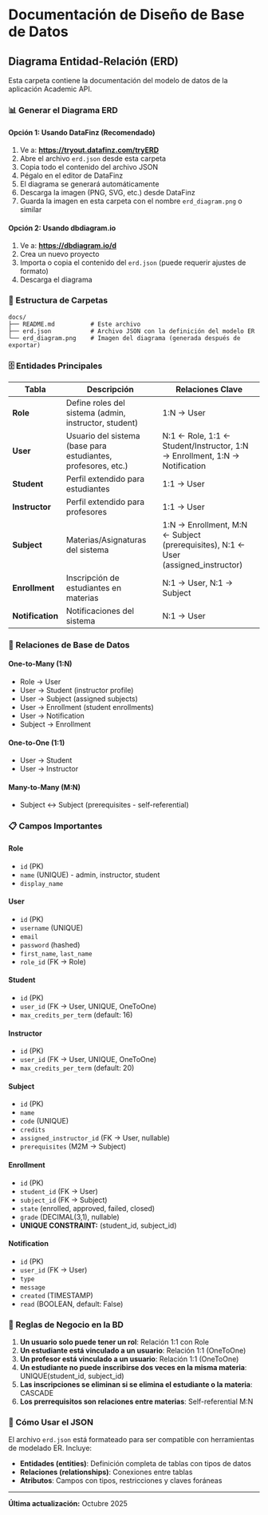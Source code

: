 # Documentación de Diseño de Base de Datos

## Diagrama Entidad-Relación (ERD)

Esta carpeta contiene la documentación del modelo de datos de la aplicación Academic API.

### 📊 Generar el Diagrama ERD

#### Opción 1: Usando DataFinz (Recomendado)

1. Ve a: **https://tryout.datafinz.com/tryERD**
2. Abre el archivo `erd.json` desde esta carpeta
3. Copia todo el contenido del archivo JSON
4. Pégalo en el editor de DataFinz
5. El diagrama se generará automáticamente
6. Descarga la imagen (PNG, SVG, etc.) desde DataFinz
7. Guarda la imagen en esta carpeta con el nombre `erd_diagram.png` o similar

#### Opción 2: Usando dbdiagram.io

1. Ve a: **https://dbdiagram.io/d**
2. Crea un nuevo proyecto
3. Importa o copia el contenido del `erd.json` (puede requerir ajustes de formato)
4. Descarga el diagrama

### 📁 Estructura de Carpetas

```
docs/
├── README.md          # Este archivo
├── erd.json           # Archivo JSON con la definición del modelo ER
└── erd_diagram.png    # Imagen del diagrama (generada después de exportar)
```

### 🗄️ Entidades Principales

| Tabla | Descripción | Relaciones Clave |
|-------|-------------|-----------------|
| **Role** | Define roles del sistema (admin, instructor, student) | 1:N → User |
| **User** | Usuario del sistema (base para estudiantes, profesores, etc.) | N:1 ← Role, 1:1 ← Student/Instructor, 1:N → Enrollment, 1:N → Notification |
| **Student** | Perfil extendido para estudiantes | 1:1 → User |
| **Instructor** | Perfil extendido para profesores | 1:1 → User |
| **Subject** | Materias/Asignaturas del sistema | 1:N → Enrollment, M:N ← Subject (prerequisites), N:1 ← User (assigned_instructor) |
| **Enrollment** | Inscripción de estudiantes en materias | N:1 → User, N:1 → Subject |
| **Notification** | Notificaciones del sistema | N:1 → User |

### 🔗 Relaciones de Base de Datos

#### One-to-Many (1:N)
- Role → User
- User → Student (instructor profile)
- User → Subject (assigned subjects)
- User → Enrollment (student enrollments)
- User → Notification
- Subject → Enrollment

#### One-to-One (1:1)
- User → Student
- User → Instructor

#### Many-to-Many (M:N)
- Subject ↔ Subject (prerequisites - self-referential)

### 📋 Campos Importantes

#### Role
- `id` (PK)
- `name` (UNIQUE) - admin, instructor, student
- `display_name`

#### User
- `id` (PK)
- `username` (UNIQUE)
- `email`
- `password` (hashed)
- `first_name`, `last_name`
- `role_id` (FK → Role)

#### Student
- `id` (PK)
- `user_id` (FK → User, UNIQUE, OneToOne)
- `max_credits_per_term` (default: 16)

#### Instructor
- `id` (PK)
- `user_id` (FK → User, UNIQUE, OneToOne)
- `max_credits_per_term` (default: 20)

#### Subject
- `id` (PK)
- `name`
- `code` (UNIQUE)
- `credits`
- `assigned_instructor_id` (FK → User, nullable)
- `prerequisites` (M2M → Subject)

#### Enrollment
- `id` (PK)
- `student_id` (FK → User)
- `subject_id` (FK → Subject)
- `state` (enrolled, approved, failed, closed)
- `grade` (DECIMAL(3,1), nullable)
- **UNIQUE CONSTRAINT:** (student_id, subject_id)

#### Notification
- `id` (PK)
- `user_id` (FK → User)
- `type`
- `message`
- `created` (TIMESTAMP)
- `read` (BOOLEAN, default: False)

### 🎯 Reglas de Negocio en la BD

1. **Un usuario solo puede tener un rol**: Relación 1:1 con Role
2. **Un estudiante está vinculado a un usuario**: Relación 1:1 (OneToOne)
3. **Un profesor está vinculado a un usuario**: Relación 1:1 (OneToOne)
4. **Un estudiante no puede inscribirse dos veces en la misma materia**: UNIQUE(student_id, subject_id)
5. **Las inscripciones se eliminan si se elimina el estudiante o la materia**: CASCADE
6. **Los prerrequisitos son relaciones entre materias**: Self-referential M:N

### 📝 Cómo Usar el JSON

El archivo `erd.json` está formateado para ser compatible con herramientas de modelado ER. Incluye:

- **Entidades (entities)**: Definición completa de tablas con tipos de datos
- **Relaciones (relationships)**: Conexiones entre tablas
- **Atributos**: Campos con tipos, restricciones y claves foráneas

---

**Última actualización:** Octubre 2025
